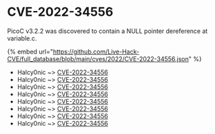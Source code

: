 # CVE-2022-34556

PicoC v3.2.2 was discovered to contain a NULL pointer dereference at variable.c.

{% embed url="https://github.com/Live-Hack-CVE/full_database/blob/main/cves/2022/CVE-2022-34556.json" %}


* Halcy0nic ~> [CVE-2022-34556](https://www.alice-snow.ru/2022/database/cve-2022-34556/cve-2022-34556-halcy0nic)
* Halcy0nic ~> [CVE-2022-34556](https://www.alice-snow.ru/2022/database/cve-2022-34556/cve-2022-34556-halcy0nic)
* Halcy0nic ~> [CVE-2022-34556](https://www.alice-snow.ru/2022/database/cve-2022-34556/cve-2022-34556-halcy0nic)
* Halcy0nic ~> [CVE-2022-34556](https://www.alice-snow.ru/2022/database/cve-2022-34556/cve-2022-34556-halcy0nic)
* Halcy0nic ~> [CVE-2022-34556](https://www.alice-snow.ru/2022/database/cve-2022-34556/cve-2022-34556-halcy0nic)
* Halcy0nic ~> [CVE-2022-34556](https://www.alice-snow.ru/2022/database/cve-2022-34556/cve-2022-34556-halcy0nic)
* Halcy0nic ~> [CVE-2022-34556](https://www.alice-snow.ru/2022/database/cve-2022-34556/cve-2022-34556-halcy0nic)
* Halcy0nic ~> [CVE-2022-34556](https://www.alice-snow.ru/2022/database/cve-2022-34556/cve-2022-34556-halcy0nic)